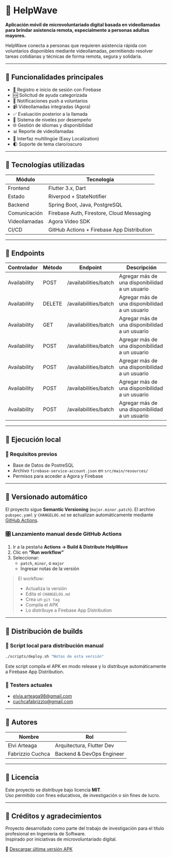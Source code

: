 # 📱 HelpWave

**Aplicación móvil de microvoluntariado digital basada en videollamadas para brindar asistencia remota, especialmente a personas adultas mayores.**

HelpWave conecta a personas que requieren asistencia rápida con voluntarios disponibles mediante videollamadas, permitiendo resolver tareas cotidianas y técnicas de forma remota, segura y solidaria.

---

## 🚀 Funcionalidades principales

- 🔐 Registro e inicio de sesión con Firebase
- 🆘 Solicitud de ayuda categorizada
- 📲 Notificaciones push a voluntarios
- 📹 Videollamadas integradas (Agora)
- ✅ Evaluación posterior a la llamada
- 🌟 Sistema de niveles por desempeño
- 🌐 Gestión de idiomas y disponibilidad
- 📊 Reporte de videollamadas
- 🎨 Interfaz multilingüe (Easy Localization)
- 🌓 Soporte de tema claro/oscuro

---

## 🧰 Tecnologías utilizadas

| Módulo        | Tecnología                                 |
|---------------|--------------------------------------------|
| Frontend      | Flutter 3.x, Dart                          |
| Estado        | Riverpod + StateNotifier                   |
| Backend       | Spring Boot, Java, PostgreSQL              |
| Comunicación  | Firebase Auth, Firestore, Cloud Messaging  |
| Videollamadas | Agora Video SDK                            |
| CI/CD         | GitHub Actions + Firebase App Distribution |

---

## 🔗 Endpoints

| Controlador   |   Método   |         Endpoint         |                     Descripción                     |
|---------------|------------|--------------------------|-----------------------------------------------------|
| Availability  |    POST    |  /availabilities/batch   | Agregar más de una disponibilidad a un usuario |
| Availability  |    DELETE  |  /availabilities/batch   | Agregar más de una disponibilidad a un usuario |
| Availability  |     GET    |  /availabilities/batch   | Agregar más de una disponibilidad a un usuario |
| Availability  |   POST  |  /availabilities/batch   | Agregar más de una disponibilidad a un usuario |
| Availability  |   POST  |  /availabilities/batch   | Agregar más de una disponibilidad a un usuario |
| Availability  |   POST  |  /availabilities/batch   | Agregar más de una disponibilidad a un usuario |
| Availability  |   POST  |  /availabilities/batch   | Agregar más de una disponibilidad a un usuario |

---

## 🧪 Ejecución local

### 🔧 Requisitos previos

- Base de Datos de PostreSQL
- Archivo `firebase-service-account.json` en `src/main/resources/`
- Permisos para acceder a Agora y Firebase

---

## 🔁 Versionado automático

El proyecto sigue **Semantic Versioning** (`major.minor.patch`). El archivo `pubspec.yaml` y `CHANGELOG.md` se actualizan automáticamente mediante [GitHub Actions](https://github.com/features/actions).

### 🎛️ Lanzamiento manual desde GitHub Actions

1. Ir a la pestaña **Actions → Build & Distribute HelpWave**
2. Clic en **“Run workflow”**
3. Seleccionar:
   - `patch`, `minor`, o `major`
   - Ingresar notas de la versión

> El workflow:
> - Actualiza la versión
> - Edita el `CHANGELOG.md`
> - Crea un `git tag`
> - Compila el APK
> - Lo distribuye a Firebase App Distribution

---

## 🚀 Distribución de builds

### 📂 Script local para distribución manual

```bash
./scripts/deploy.sh "Notas de esta versión"
```

Este script compila el APK en modo release y lo distribuye automáticamente a Firebase App Distribution.

### 👥 Testers actuales

- elvia.arteaga98@gmail.com  
- cuchcafabrizzio@gmail.com

---

## 👤 Autores

| Nombre           | Rol                       |
|------------------|---------------------------|
| Elvi Arteaga     | Arquitectura, Flutter Dev |
| Fabrizzio Cuchca | Backend & DevOps Engineer |

---

## 📜 Licencia

Este proyecto se distribuye bajo licencia **MIT**.  
Uso permitido con fines educativos, de investigación o sin fines de lucro.

---

## 🧩 Créditos y agradecimientos

Proyecto desarrollado como parte del trabajo de investigación para el título profesional en Ingeniería de Software.  
Inspirado por iniciativas de microvoluntariado digital.

🔽 [Descargar última versión APK](https://github.com/Helpwave-App/helpwave_mobile_app/releases/latest/download/app-release.apk)

